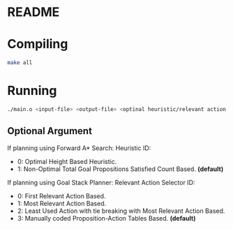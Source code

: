 # README

# Compiling
```bash
make all
```

# Running
```bash
./main.o <input-file> <output-file> <optinal heuristic/relevant action selector id>
```

## Optional Argument
If planning using Forward A\* Search: Heuristic ID:

* 0: Optimal Height Based Heuristic. 
* 1: Non-Optimal Total Goal Propositions Satisfied Count Based. **(default)**

If planning using Goal Stack Planner: Relevant Action Selector ID:

* 0: First Relevant Action Based.
* 1: Most Relevant Action Based.
* 2: Least Used Action with tie breaking with Most Relevant Action Based.
* 3: Manually coded Proposition-Action Tables Based. **(default)**
